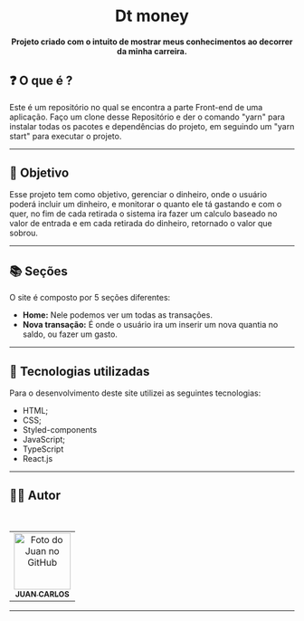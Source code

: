 <h1 align="center">
  <br>Dt money
</h1>


<h4 align="center">
  Projeto criado com o intuito de mostrar meus conhecimentos ao decorrer da minha carreira.
</h4>

## ❓ O que é ?

Este é um repositório no qual se encontra a parte Front-end de uma aplicação. Faço um clone desse Repositório e der o comando "yarn" para instalar todas os pacotes e dependências do projeto, em seguindo um "yarn start" para executar o projeto.
<hr>

## 🎯 Objetivo

Esse projeto tem como objetivo, gerenciar o dinheiro, onde o usuário poderá incluir um dinheiro, e monitorar o quanto ele tá gastando e com o quer, no fim de cada retirada o sistema ira fazer um calculo baseado no valor de entrada e em cada retirada do dinheiro, retornado o valor que sobrou.

<hr>

## 📚 Seções

O site é composto por 5 seções diferentes:

- **Home:** Nele podemos ver um todas as transações.
- **Nova transação:** É onde o usuário ira um inserir um nova quantia no saldo, ou fazer um gasto.
---
## 💼 Tecnologias utilizadas

Para o desenvolvimento deste site utilizei as seguintes tecnologias:

- HTML;
- CSS;
- Styled-components
- JavaScript;
- TypeScript
- React.js
---

## 👨‍💻 Autor

 <br>
<table>
  <tr>
    <td align="center">
      <a href="https://github.com/JuanCarllos13">
        <img src="https://github.com/JuanCarllos13.png" width="100px;" height="100px" alt="Foto do Juan no GitHub"/><br>
        <sub>
          <b>JUAN CARLOS</b>
        </sub>
      </a>
    </td>
  </tr>
</table>
</table>
<hr>
